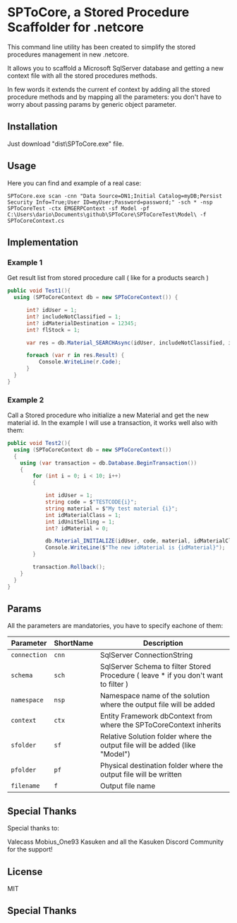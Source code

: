 # SPToCore, a Stored Procedure Scaffolder for .netcore 

This command line utility has been created to simplify the stored procedures management in
new .netcore.

It allows you to scaffold a Microsoft SqlServer database and getting a new context file with all the stored procedures methods.

In few words it extends the current ef context by adding all the stored procedure methods and by mapping
all the parameters: you don't have to worry about passing params by generic object parameter.

## Installation

Just download "dist\SPToCore.exe" file.

## Usage

Here you can find and example of a real case:

```
SPToCore.exe scan -cnn "Data Source=DN1;Initial Catalog=myDB;Persist Security Info=True;User ID=myUser;Password=password;" -sch * -nsp SPToCoreTest -ctx EMGERPContext -sf Model -pf C:\Users\dario\Documents\github\SPToCore\SPToCoreTest\Model\ -f SPToCoreContext.cs
```

## Implementation

### Example 1 

Get result list from stored procedure call ( like for a products search )

```c#
public void Test1(){
  using (SPToCoreContext db = new SPToCoreContext()) {

      int? idUser = 1;
      int? includeNotClassified = 1;
      int? idMaterialDestination = 12345;
      int? flStock = 1;

      var res = db.Material_SEARCHAsync(idUser, includeNotClassified, idMaterialDestination, flStock);                

      foreach (var r in res.Result) {
          Console.WriteLine(r.Code);
      }
  }
}
```            

### Example 2

Call a Stored procedure who initialize a new Material and get the new material id.
In the example I will use a transaction, it works well also with them:

```c#
public void Test2(){
  using (SPToCoreContext db = new SPToCoreContext())
  {
    using (var transaction = db.Database.BeginTransaction())
    {
        for (int i = 0; i < 10; i++)
        {

            int idUser = 1;
            string code = $"TESTCODE{i}";
            string material = $"My test material {i}";
            int idMaterialClass = 1;
            int idUnitSelling = 1;
            int? idMaterial = 0;

            db.Material_INITIALIZE(idUser, code, material, idMaterialClass, idUnitSelling, ref idMaterial);
            Console.WriteLine($"The new idMaterial is {idMaterial}");
        }

        transaction.Rollback();
    }
  }
}
```   
## Params

All the parameters are mandatories, you have to specify eachone of them:


| Parameter| ShortName | Description |
| --- | --- | ---|
| `connection` | `cnn` | SqlServer ConnectionString |
| `schema` | `sch` | SqlServer Schema to filter Stored Procedure ( leave * if you don't want to filter )  |
| `namespace` | `nsp` | Namespace name of the solution where the output file will be added |
| `context` | `ctx` | Entity Framework dbContext from where the SPToCoreContext inherits |
| `sfolder` | `sf` | Relative Solution folder where the output file will be added (like "Model")|
| `pfolder` | `pf` | Physical destination folder where the output file will be written |
| `filename` | `f` | Output file name |

## Special Thanks

Special thanks to:

Valecass
Mobius_One93
Kasuken
and all the Kasuken Discord Community for the support!


## License

MIT

## Special Thanks

